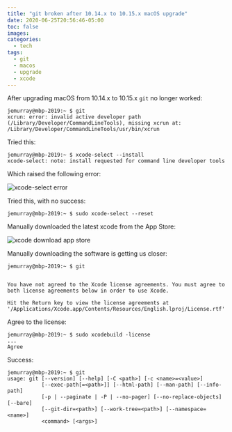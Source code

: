 ```yaml
---
title: "git broken after 10.14.x to 10.15.x macOS upgrade"
date: 2020-06-25T20:56:46-05:00
toc: false
images:
categories:
  - tech
tags: 
  - git
  - macos
  - upgrade
  - xcode
---
```


After upgrading macOS from 10.14.x to 10.15.x `git` no longer worked:

```
jemurray@mbp-2019:~ $ git
xcrun: error: invalid active developer path (/Library/Developer/CommandLineTools), missing xcrun at: /Library/Developer/CommandLineTools/usr/bin/xcrun
```

Tried this:

```
jemurray@mbp-2019:~ $ xcode-select --install
xcode-select: note: install requested for command line developer tools
```

Which raised the following error:

![xcode-select error](/images/xcodeinstallfail.png)



Tried this, with no success:

```
jemurray@mbp-2019:~ $ sudo xcode-select --reset
```

Manually downloaded the latest xcode from the App Store:

![xcode download app store](/images/xcodedownload.png)

Manually downloading the software is getting us closer:

```
jemurray@mbp-2019:~ $ git


You have not agreed to the Xcode license agreements. You must agree to both license agreements below in order to use Xcode.

Hit the Return key to view the license agreements at '/Applications/Xcode.app/Contents/Resources/English.lproj/License.rtf'
```

Agree to the license:

```
jemurray@mbp-2019:~ $ sudo xcodebuild -license
...
Agree
```

Success:

```
jemurray@mbp-2019:~ $ git
usage: git [--version] [--help] [-C <path>] [-c <name>=<value>]
           [--exec-path[=<path>]] [--html-path] [--man-path] [--info-path]
           [-p | --paginate | -P | --no-pager] [--no-replace-objects] [--bare]
           [--git-dir=<path>] [--work-tree=<path>] [--namespace=<name>]
           <command> [<args>]
```